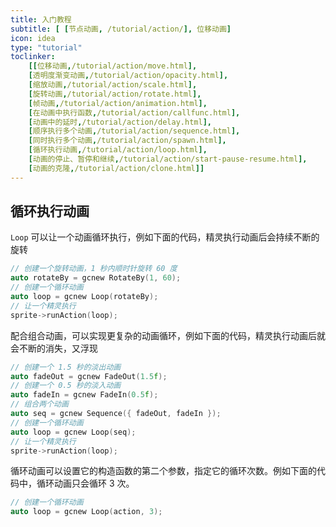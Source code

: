```yaml
---
title: 入门教程
subtitle: [ [节点动画, /tutorial/action/], 位移动画]
icon: idea
type: "tutorial"
toclinker: 
    [[位移动画,/tutorial/action/move.html],
    [透明度渐变动画,/tutorial/action/opacity.html],
    [缩放动画,/tutorial/action/scale.html],
    [旋转动画,/tutorial/action/rotate.html],
    [帧动画,/tutorial/action/animation.html],
    [在动画中执行函数,/tutorial/action/callfunc.html],
    [动画中的延时,/tutorial/action/delay.html],
    [顺序执行多个动画,/tutorial/action/sequence.html],
    [同时执行多个动画,/tutorial/action/spawn.html],
    [循环执行动画,/tutorial/action/loop.html],
    [动画的停止、暂停和继续,/tutorial/action/start-pause-resume.html],
    [动画的克隆,/tutorial/action/clone.html]]
---
```

## 循环执行动画

`Loop` 可以让一个动画循环执行，例如下面的代码，精灵执行动画后会持续不断的旋转

```cpp
// 创建一个旋转动画，1 秒内顺时针旋转 60 度
auto rotateBy = gcnew RotateBy(1, 60);
// 创建一个循环动画
auto loop = gcnew Loop(rotateBy);
// 让一个精灵执行
sprite->runAction(loop);
```

配合组合动画，可以实现更复杂的动画循环，例如下面的代码，精灵执行动画后就会不断的消失，又浮现

```cpp
// 创建一个 1.5 秒的淡出动画
auto fadeOut = gcnew FadeOut(1.5f);
// 创建一个 0.5 秒的淡入动画
auto fadeIn = gcnew FadeIn(0.5f);
// 组合两个动画
auto seq = gcnew Sequence({ fadeOut, fadeIn });
// 创建一个循环动画
auto loop = gcnew Loop(seq);
// 让一个精灵执行
sprite->runAction(loop);
```

循环动画可以设置它的构造函数的第二个参数，指定它的循环次数。例如下面的代码中，循环动画只会循环 3 次。

```cpp
// 创建一个循环动画
auto loop = gcnew Loop(action, 3);
```
